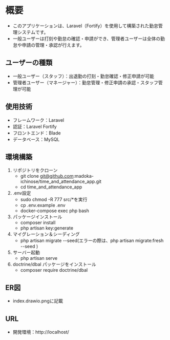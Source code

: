 # 概要

- このアプリケーションは、Laravel（Fortify）を使用して構築された勤怠管理システムです。
- 一般ユーザーは打刻や勤怠の確認・申請ができ、管理者ユーザーは全体の勤怠や申請の管理・承認が行えます。

## ユーザーの種類

- 一般ユーザー（スタッフ）：出退勤の打刻・勤怠確認・修正申請が可能
- 管理者ユーザー（マネージャー）：勤怠管理・修正申請の承認・スタッフ管理が可能

## 使用技術

- フレームワーク：Laravel
- 認証：Laravel Fortify
- フロントエンド：Blade
- データベース：MySQL
  
## 環境構築

1. リポジトリをクローン
   - git clone git@github.com:madoka-ichinose/time_and_attendance_app.git
   - cd time_and_attendance_app
   <!-- - docker-compose up -d --build -->
2. .env設定
   - sudo chmod -R 777 src/*を実行
   - cp .env.example .env
   - docker-compose exec php bash
3. パッケージインストール
   - composer install
   - php artisan key:generate
   <!-- - npm install && npm run dev(package.json が存在するディレクトリで実行) -->
4. マイグレーション＆シーディング
   - php artisan migrate --seed(エラーの際は、php artisan migrate:fresh --seed
)
5. サーバー起動
   - php artisan serve
6. doctrine/dbal パッケージをインストール
   - composer require doctrine/dbal

## ER図  

- index.drawio.pngに記載

## URL　　

- 開発環境：http://localhost/
